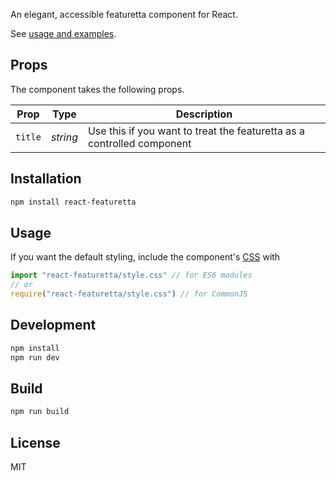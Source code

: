 An elegant, accessible featuretta component for React.

See [usage and examples](http://kucukharf.github.io/react-featuretta/).

## Props

The component takes the following props.

| Prop              | Type       | Description |
|-------------------|------------|-------------|
| `title`         | _string_  | Use this if you want to treat the featuretta as a controlled component |


## Installation

```bash
npm install react-featuretta
```

## Usage

If you want the default styling, include the component's [CSS](./style.css) with

```javascript
import "react-featuretta/style.css" // for ES6 modules
// or
require("react-featuretta/style.css") // for CommonJS
```

## Development

```javascript
npm install
npm run dev
```

## Build

```javascript
npm run build
```

## License

MIT
